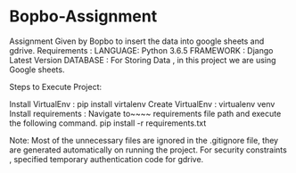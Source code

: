 # Bopbo-Assignment
Assignment Given by Bopbo to insert the data into google sheets and gdrive.
Requirements :
LANGUAGE: Python 3.6.5 
FRAMEWORK : Django Latest Version 
DATABASE : For Storing Data , in this project we are using Google sheets.

Steps to Execute Project:

Install VirtualEnv : 
pip install virtalenv 
Create VirtualEnv : virtualenv venv 
Install requirements : Navigate to~~~~ requirements file path and execute the following command. pip install -r requirements.txt

Note: Most of the unnecessary files are ignored in the .gitignore file, they are generated automatically on running the project.
For security constraints , specified temporary authentication code for gdrive.
